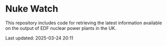 # Nuke Watch

This repository includes code for retrieving the latest information available on the output of EDF nuclear power plants in the UK.

Last updated: 2025-03-24 20:11